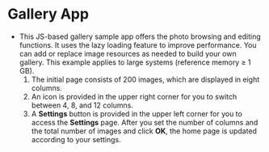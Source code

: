 # Gallery App<a name="EN-US_TOPIC_0000001113461652"></a>

-   This JS-based gallery sample app offers the photo browsing and editing functions. It uses the lazy loading feature to improve performance. You can add or replace image resources as needed to build your own gallery. This example applies to large systems \(reference memory ≥ 1 GB\).
    1.  The initial page consists of 200 images, which are displayed in eight columns.
    2.  An icon is provided in the upper right corner for you to switch between 4, 8, and 12 columns.
    3.  A  **Settings**  button is provided in the upper left corner for you to access the  **Settings**  page. After you set the number of columns and the total number of images and click  **OK**, the home page is updated according to your settings.


